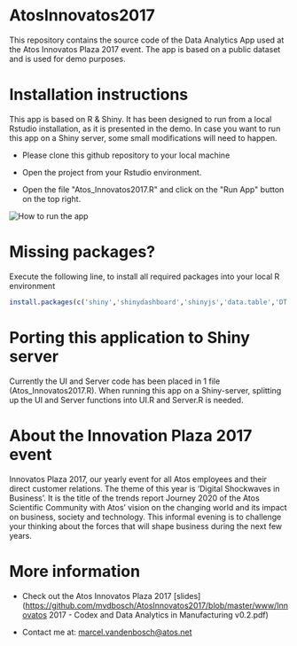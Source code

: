 # AtosInnovatos2017
This repository contains the source code of the Data Analytics App used at the Atos Innovatos Plaza 2017 event.
The app is based on a public dataset and is used for demo purposes.

# Installation instructions
This app is based on R & Shiny. It has been designed to run from a local Rstudio installation, as it is presented in the demo. 
In case you want to run this app on a Shiny server, some small modifications will need to happen.

* Please clone this github repository to your local machine

* Open the  project from your Rstudio environment.

* Open the file "Atos_Innovatos2017.R" and click on the "Run App" button on the top right.

![How to run the app](https://github.com/mvdbosch/AtosInnovatos2017/blob/master/www/HowToRun.jpg)

# Missing packages?

Execute the following line, to install all required packages into your local R environment

```R
install.packages(c('shiny','shinydashboard','shinyjs','data.table','DT','rpart','rattle','randomForest','sampling','e1071','caTools','sm','pastecs','DMwR','corrplot','caret','xgboost'))
```

# Porting this application to Shiny server

Currently the UI and Server code has been placed in 1 file (Atos_Innovatos2017.R). 
When running this app on a Shiny-server, splitting up the UI and Server functions into UI.R and Server.R is needed.

# About the Innovation Plaza 2017 event

Innovatos Plaza 2017, our yearly event for all Atos employees and their direct customer relations. The theme of this year is ‘Digital Shockwaves in Business’. 
It is the title of the trends report Journey 2020 of the Atos Scientific Community with Atos’ vision on the changing world and its impact on business, society and technology. 
This informal evening is to challenge your thinking about the forces that will shape business during the next few years.

# More information

* Check out the Atos Innovatos Plaza 2017 [slides](https://github.com/mvdbosch/AtosInnovatos2017/blob/master/www/Innovatos 2017 - Codex and Data Analytics in Manufacturing v0.2.pdf)

* Contact me at: marcel.vandenbosch@atos.net
